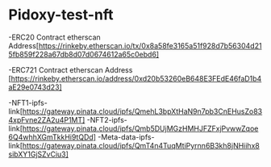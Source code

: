 # Pidoxy-test-nft



-ERC20 Contract etherscan Address[https://rinkeby.etherscan.io/tx/0x8a58fe3165a51f928d7b56304d215fb859f228a67db8d07d0674612a65c0ebd6]

-ERC721 Contract etherscan Address [https://rinkeby.etherscan.io/address/0xd20b53260eB648E3FEdE46faD1b4aE29e0743d23]


-NFT1-ipfs-link[https://gateway.pinata.cloud/ipfs/QmehL3bpXtHaN9n7pb3CnEHusZo834xpFvne2ZA2u4P1MT]
-NFT2-ipfs-link[https://gateway.pinata.cloud/ipfs/Qmb5DUjMGzHMHJFZFxjPvwwZqoe6Q4whhXGmTkkHi9tQDd]
-Meta-data-ipfs-link[https://gateway.pinata.cloud/ipfs/QmT4n4TuqMtiPyrnn6B3kh8jNHiihx8sibXY1GjSZvCiu3]

